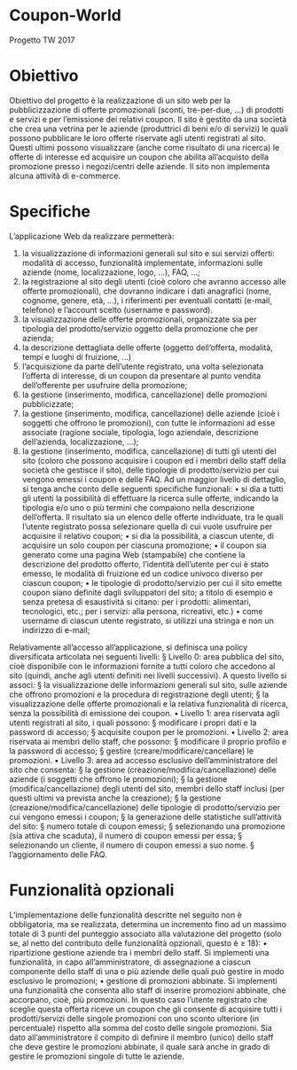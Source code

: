 # Coupon-World
Progetto TW 2017
# Obiettivo
Obiettivo del progetto è la realizzazione di un sito web per la pubblicizzazione di offerte promozionali (sconti,
tre-per-due, ...) di prodotti e servizi e per l’emissione dei relativi coupon.
Il sito è gestito da una società che crea una vetrina per le aziende (produttrici di beni e/o di servizi) le quali
possono pubblicare le loro offerte riservate agli utenti registrati al sito. Questi ultimi possono visualizzare
(anche come risultato di una ricerca) le offerte di interesse ed acquisire un coupon che abilita all’acquisto della
promozione presso i negozi/centri delle aziende. Il sito non implementa alcuna attività di e-commerce.
# Specifiche
L’applicazione Web da realizzare permetterà:
1. la visualizzazione di informazioni generali sul sito e sui servizi offerti: modalità di accesso, funzionalità
implementate, informazioni sulle aziende (nome, localizzazione, logo, ...), FAQ, …;
2. la registrazione al sito degli utenti (cioè coloro che avranno accesso alle offerte promozionali), che
dovranno indicare i dati anagrafici (nome, cognome, genere, età, …), i riferimenti per eventuali contatti
(e-mail, telefono) e l’account scelto (username e password).
3. la visualizzazione delle offerte promozionali, organizzate sia per tipologia del prodotto/servizio oggetto
della promozione che per azienda;
4. la descrizione dettagliata delle offerte (oggetto dell’offerta, modalità, tempi e luoghi di fruizione, ...)
5. l’acquisizione da parte dell’utente registrato, una volta selezionata l’offerta di interesse, di un coupon
da presentare al punto vendita dell’offerente per usufruire della promozione;
6. la gestione (inserimento, modifica, cancellazione) delle promozioni pubblicizzate;
7. la gestione (inserimento, modifica, cancellazione) delle aziende (cioè i soggetti che offrono le
promozioni), con tutte le informazioni ad esse associate (ragione sociale, tipologia, logo aziendale,
descrizione dell’azienda, localizzazione, ...);
8. la gestione (inserimento, modifica, cancellazione) di tutti gli utenti del sito (coloro che possono
acquisire i coupon ed i membri dello staff della società che gestisce il sito), delle tipologie di
prodotto/servizio per cui vengono emessi i coupon e delle FAQ.
Ad un maggior livello di dettaglio, si tenga anche conto delle seguenti specifiche funzionali:
• si dia a tutti gli utenti la possibilità di effettuare la ricerca sulle offerte, indicando la tipologia e/o uno o
più termini che compaiono nella descrizione dell’offerta. Il risultato sia un elenco delle offerte
individuate, tra le quali l’utente registrato possa selezionare quella di cui vuole usufruire per acquisire
il relativo coupon;
• si dia la possibilità, a ciascun utente, di acquisire un solo coupon per ciascuna promozione;
• il coupon sia generato come una pagina Web (stampabile) che contiene la descrizione del prodotto
offerto, l’identità dell’utente per cui è stato emesso, le modalità di fruizione ed un codice univoco
diverso per ciascun coupon;
• le tipologie di prodotto/servizio per cui il sito emette coupon siano definite dagli sviluppatori del sito; a
titolo di esempio e senza pretesa di esaustività si citano: per i prodotti: alimentari, tecnologici, etc.;
per i servizi: alla persona, ricreativi, etc.)
• come username di ciascun utente registrato, si utilizzi una stringa e non un indirizzo di e-mail;

Relativamente all’accesso all’applicazione, si definisca una policy diversificata articolata nei seguenti livelli:
§ Livello 0: area pubblica del sito, cioè disponibile con le informazioni fornite a tutti coloro che accedono
al sito (quindi, anche agli utenti definiti nei livelli successivi). A questo livello si associ:
§ la visualizzazione delle informazioni generali sul sito, sulle aziende che offrono promozioni e la
procedura di registrazione degli utenti;
§ la visualizzazione delle offerte promozionali e la relativa funzionalità di ricerca, senza la
possibilità di emissione dei coupon.
• Livello 1: area riservata agli utenti registrati al sito, i quali possono:
§ modificare i propri dati e la password di accesso;
§ acquisite coupon per le promozioni.
• Livello 2: area riservata ai membri dello staff, che possono:
§ modificare il proprio profilo e la password di accesso;
§ gestire (creare/modificare/cancellare) le promozioni.
• Livello 3: area ad accesso esclusivo dell’amministratore del sito che consenta:
§ la gestione (creazione/modifica/cancellazione) delle aziende (i soggetti che offrono le
promozioni);
§ la gestione (modifica/cancellazione) degli utenti del sito, membri dello staff inclusi (per questi
ultimi va prevista anche la creazione);
§ la gestione (creazione/modifica/cancellazione) delle tipologie di prodotto/servizio per cui
vengono emessi i coupon;
§ la generazione delle statistiche sull’attività del sito:
§ numero totale di coupon emessi;
§ selezionando una promozione (sia attiva che scaduta), il numero di coupon emessi
per essa;
§ selezionando un cliente, il numero di coupon emessi a suo nome.
§ l’aggiornamento delle FAQ.

# Funzionalità opzionali
L’implementazione delle funzionalità descritte nel seguito non è obbligatoria, ma se realizzata, determina un
incremento fino ad un massimo totale di 3 punti del punteggio associato alla valutazione del progetto (solo
se, al netto del contributo delle funzionalità opzionali, questo è ≥ 18):
• ripartizione gestione aziende tra i membri dello staff. Si implementi una funzionalità, in capo
all’amministratore, di assegnazione a ciascun componente dello staff di una o più aziende delle quali
può gestire in modo esclusivo le promozioni;
• gestione di promozioni abbinate. Si implementi una funzionalità che consenta allo staff di inserire
promozioni abbinate, che accorpano, cioè, più promozioni. In questo caso l’utente registrato che sceglie
questa offerta riceve un coupon che gli consente di acquisire tutti i prodotti/servizi delle singole
promozioni con uno sconto ulteriore (in percentuale) rispetto alla somma del costo delle singole
promozioni. Sia dato all’amministratore il compito di definire il membro (unico) dello staff che deve
gestire le promozioni abbinate, il quale sarà anche in grado di gestire le promozioni singole di tutte le
aziende.

